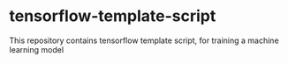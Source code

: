 # tensorflow-template-script
This repository contains tensorflow template script, for training a machine learning model
